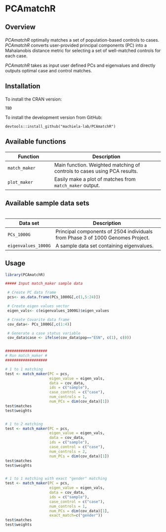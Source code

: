 
# PCAmatchR

<!-- badges: start -->
<!-- badges: end -->

<h2 id="overview">

Overview

</h2>

*PCAmatchR* optimally matches a set of population-based controls to cases. *PCAmatchR* converts user-provided principal components (PC) into a Mahalanobis distance metric for selecting a set of well-matched controls for each case.

*PCAmatchR* takes as input user defined PCs and eigenvalues and directly outputs optimal case and control matches.

<h2 id="install">

Installation

</h2>

To install the CRAN version:

    TBD

To install the development version from GitHub:

    devtools::install_github("machiela-lab/PCAmatchR")

<h2 id="available-functions">

Available functions

</h2>

<table>
<colgroup>
<col width="30%" />
<col width="70%" />
</colgroup>
<thead>
<tr class="header">
<th>Function</th>
<th>Description</th>
</tr>
</thead>
<tbody>
<td><code>match_maker</code></td>
<td>Main function. Weighted matching of controls to cases using PCA results.</td>
</tr>
<td><code>plot_maker</code></td>
<td>Easily make a plot of matches from <code>match_maker</code> output.</td>
</tr>
</tbody>
<table>

<h2 id="available-datasets">

Available sample data sets

</h2>

<table>
<colgroup>
<col width="30%" />
<col width="70%" />
</colgroup>
<thead>
<tr class="header">
<th>Data set</th>
<th>Description</th>
</tr>
</thead>
<tbody>
<tr class="odd">
<td><code>PCs_1000G</code></td>
<td>Principal components of 2504 individuals from Phase 3 of 1000 Genomes Project.</td>
</tr>
<tr class="odd">
<td><code>eigenvalues_1000G</code></td>
<td>A sample data set containing eigenvalues.</td>
</tr>
</tbody>
<table>

## Usage
``` r
library(PCAmatchR)

##### Input match_maker sample data

 # Create PC data frame
 pcs<- as.data.frame(PCs_1000G[,c(1,5:24)])

 # Create eigen values vector
 eigen_vals<- c(eigenvalues_1000G)$eigen_values

 # Create Covarite data frame
 cov_data<- PCs_1000G[,c(1:4)]

 # Generate a case status variable
 cov_data$case <- ifelse(cov_data$pop=="ESN", c(1), c(0))


###################
# Run match_maker #
###################

# 1 to 1 matching
test <- match_maker(PC = pcs,
                    eigen_value = eigen_vals,
                    data = cov_data,
                    ids = c("sample"),
                    case_control = c("case"),
                    num_controls = 1,
                    num_PCs = dim(cov_data)[1])
test$matches
test$weights


# 1 to 2 matching
test <- match_maker(PC = pcs,
                    eigen_value = eigen_vals,
                    data = cov_data,
                    ids = c("sample"),
                    case_control = c("case"),
                    num_controls = 2,
                    num_PCs = dim(cov_data)[1])
test$matches
test$weights


# 1 to 1 matching with exact "gender" matching
test <- match_maker(PC = pcs,
                    eigen_value = eigen_vals,
                    data = cov_data,
                    ids = c("sample"),
                    case_control = c("case"),
                    num_controls = 1,
                    num_PCs = dim(cov_data)[1],
                    exact_match=c("gender"))
test$matches
test$weights

```

